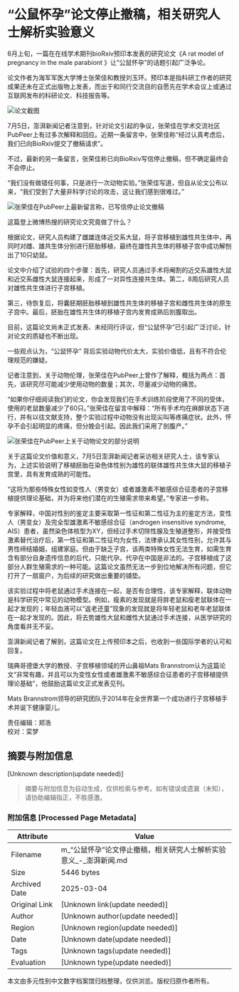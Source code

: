 # “公鼠怀孕”论文停止撤稿，相关研究人士解析实验意义

6月上旬，一篇在在线学术期刊bioRxiv预印本发表的研究论文《A rat model of pregnancy in the male parabiont 》让“公鼠怀孕”的话题引起广泛争论。

论文作者为海军军医大学博士张荣佳和教授刘玉环。预印本是指科研工作者的研究成果还未在正式出版物上发表，而出于和同行交流目的自愿先在学术会议上或通过互联网发布的科研论文、科技报告等。

![论文截图](https://imagecloud.thepaper.cn/thepaper/image/141/46/51.jpg)

7月5日，澎湃新闻记者注意到，针对论文引起的争议，张荣佳在学术交流社区PubPeer上有过多次解释和回应。近期一条留言中，张荣佳称“经过认真考虑后，我们已向BioRxiv提交了撤稿请求”。

不过，最新的另一条留言，张荣佳称已向BioRxiv写信停止撤稿，但不确定最终会不会停止。

“我们没有做错任何事，只是进行一次动物实验。”张荣佳写道，但自从论文公布以来，“我们受到了大量非科学讨论的攻击，这让我们感到很难过。”

![张荣佳在PubPeer上最新留言称，已写信停止论文撤稿](https://imagecloud.thepaper.cn/thepaper/image/141/46/50.jpg)

这篇登上微博热搜的研究论文究竟做了什么？

根据论文，研究人员构建了雌雄连体近交系大鼠，将子宫移植到雄性共生体中，再同时对雌、雄共生体分别进行胚胎移植，最终在雄性共生体的移植子宫中成功解刨出了10只幼鼠。

论文中介绍了试验的四个步骤：首先，研究人员通过手术将阉割的近交系雄性大鼠和近交系雌性大鼠连接起来，形成了一对异性连接共生体。第二，8周后研究人员对雄性共生体进行子宫移植。

第三，待恢复后，将囊胚期胚胎移植到雄性共生体的移植子宫和雌性共生体的原生子宫中。最后，胚胎在雄性共生体的移植子宫内发育成熟后剖腹取出。

目前，这篇论文尚未正式发表、未经同行评议，但“公鼠怀孕”已引起广泛讨论，针对论文的质疑也不断出现。

一些观点认为，“公鼠怀孕” 背后实验动物代价太大，实验价值低，且有不符合伦理规范的嫌疑。

记者注意到，关于动物伦理，张荣佳在PubPeer上曾作了解释，概括为两点：首先，该研究尽可能减少使用动物的数量；其次，尽量减少动物的痛苦。

“如果你仔细阅读我们的论文，你会发现我们在手术训练阶段使用了不同的受体，使用的老鼠数量减少了60只。”张荣佳在留言中解释：“所有手术均在麻醉状态下进行，并有以往文献支持，整个实验过程中动物没有出现尖叫等疼痛症状。此外，怀孕不会引起明显的疼痛，但分娩会引起。因此我们采用了剖腹产。”

![张荣佳在PubPeer上关于动物论文的部分说明](https://imagecloud.thepaper.cn/thepaper/image/141/46/49.jpg)

关于这篇论文价值和意义，7月5日澎湃新闻记者采访相关研究人士，该专家认为，上述实验说明了移植胚胎在染色体性别为雄性的联体雄性共生体大鼠的移植子宫里，具有发育成熟的可能性。

“这将为那些特殊女性如变性人（男变女）或者雄激素不敏感综合征患者的子宫移植提供理论基础，并为将来他们潜在的生殖需求带来希望。”专家进一步称。

专家解释，中国对性别的鉴定主要采取第一性征和第二性征为主的鉴定方法，变性人（男变女）及完全型雄激素不敏感综合征（androgen insensitive syndrome, AIS）患者，虽然染色体核型为XY，但经过手术切除性腺及生殖道整形，并接受性激素替代治疗后，第一性征和第二性征均为女性，法律承认其女性性别，允许其与男性缔结婚姻，组建家庭。但由于缺乏子宫，该两类特殊女性无法生育，如需生育含有部分自身遗传信息的后代，只能代孕。代孕在中国是非法的。子宫移植成了这部分人群生殖需求的一种可能。这篇论文虽然无法一步到位地解决所有问题，但它打开了一扇窗户，为后续的研究做出重要的铺垫。

该实验过程中将老鼠通过手术连接在一起，是否有合理性，该专家解释，联体动物是科学研究中常见的动物模型。例如，瘦素的发现就是将胖老鼠和瘦老鼠联体在一起才发现的；年轻血液可以“返老还童”现象的发现就是将年轻老鼠和老年老鼠联体在一起才发现的。因此，将去势雄性大鼠和雌性大鼠通过手术连接，从医学研究的角度看并无不妥。

澎湃新闻记者了解到，这篇论文在上传预印本之后，也收到一些国际学者的认可和回复。

瑞典哥德堡大学的教授、子宫移植领域的开山鼻祖Mats Brannstrom认为这篇论文“非常有趣，并且可以为变性女性或者雄激素不敏感综合征患者的子宫移植提供理论基础”，他鼓励这篇论文正式发表见刊。

Mats Brannstrom领导的研究团队于2014年在全世界第一个成功进行子宫移植手术并诞下健康婴儿。

责任编辑：郑浩  
校对：栾梦  
<!-- tcd_original_link https://m.thepaper.cn/newsDetail_forward_13447006 -->


## 摘要与附加信息

<!-- tcd_abstract -->
[Unknown description(update needed)]
<!-- tcd_abstract_end -->

> 摘要与附加信息为自动生成，仅供检索与参考。如有错误或遗漏（未知），请协助编辑指正，不胜感激。

### 附加信息 [Processed Page Metadata]

| Attribute       | Value                                  |
|-----------------|----------------------------------------|
| Filename        | m_“公鼠怀孕”论文停止撤稿，相关研究人士解析实验意义_-_澎湃新闻.md                             |
| Size            | 5446 bytes                           |
| Archived Date   | 2025-03-04                             |
| Original Link   | [Unknown link(update needed)]                       |
| Author          | [Unknown author(update needed)]                               |
| Region          | [Unknown region(update needed)]                               |
| Date            | [Unknown date(update needed)]                                 |
| Tags            | [Unknown tags(update needed)]                                 |
| Evaluation            | [Unknown type(update needed)]                                 |
<!-- tcd_table_end -->

本文由多元性别中文数字档案馆归档整理，仅供浏览。版权归原作者所有。
